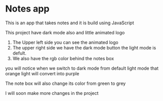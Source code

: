 # Notes app
 This is an app that takes notes and it is build using JavaScript
 
This project have dark mode also and little animated logo 

1. The Upper left side you can see the animated logo 
2. The upper right side we have the dark mode button the light mode is defult.
3. We also have the rgb color behind the notes box 

you will notice when we switch to dark mode from default light mode that orange light will convert into purple 

The note box will also change its color from green to grey

I will soon make more changes in the project 
